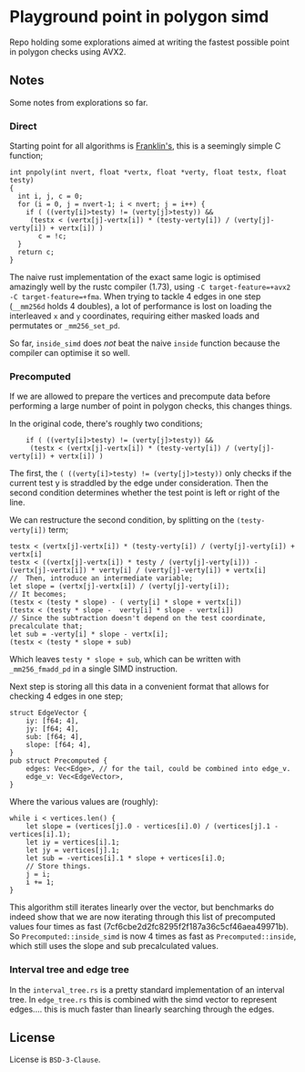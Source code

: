 # Playground point in polygon simd

Repo holding some explorations aimed at writing the fastest possible point in polygon checks using AVX2.

## Notes

Some notes from explorations so far.

### Direct
Starting point for all algorithms is [Franklin's](https://wrfranklin.org/Research/Short_Notes/pnpoly.html), this is a seemingly simple C function;

```
int pnpoly(int nvert, float *vertx, float *verty, float testx, float testy)
{
  int i, j, c = 0;
  for (i = 0, j = nvert-1; i < nvert; j = i++) {
    if ( ((verty[i]>testy) != (verty[j]>testy)) &&
     (testx < (vertx[j]-vertx[i]) * (testy-verty[i]) / (verty[j]-verty[i]) + vertx[i]) )
       c = !c;
  }
  return c;
}
```

The naive rust implementation of the exact same logic is optimised amazingly well by the rustc compiler (1.73), using `-C target-feature=+avx2 -C target-feature=+fma`. When trying to tackle 4 edges in one step (`__mm256d` holds 4 doubles), a lot of performance is lost on loading the interleaved `x` and `y` coordinates, requiring either masked loads and permutates or `_mm256_set_pd`.

So far, `inside_simd` does *not* beat the naive `inside` function because the compiler can optimise it so well.


### Precomputed

If we are allowed to prepare the vertices and precompute data before performing a large number of point in polygon checks, this changes things.

In the original code, there's roughly two conditions;
```
    if ( ((verty[i]>testy) != (verty[j]>testy)) &&
     (testx < (vertx[j]-vertx[i]) * (testy-verty[i]) / (verty[j]-verty[i]) + vertx[i]) )
```

The first, the `( ((verty[i]>testy) != (verty[j]>testy))` only checks if the current test y is straddled by the edge under consideration. Then the second condition determines whether the test point is left or right of the line.

We can restructure the second condition, by splitting on the `(testy-verty[i])` term;
```
testx < (vertx[j]-vertx[i]) * (testy-verty[i]) / (verty[j]-verty[i]) + vertx[i]
testx < ((vertx[j]-vertx[i]) * testy / (verty[j]-verty[i])) - (vertx[j]-vertx[i]) * verty[i] / (verty[j]-verty[i]) + vertx[i]
//  Then, introduce an intermediate variable;
let slope = (vertx[j]-vertx[i]) / (verty[j]-verty[i]);
// It becomes;
(testx < (testy * slope) - ( verty[i] * slope + vertx[i])
(testx < (testy * slope -  verty[i] * slope - vertx[i])
// Since the subtraction doesn't depend on the test coordinate, precalculate that;
let sub = -verty[i] * slope - vertx[i];
(testx < (testy * slope + sub)
```

Which leaves `testy * slope + sub`, which can be written with `_mm256_fmadd_pd` in a single SIMD instruction.

Next step is storing all this data in a convenient format that allows for checking 4 edges in one step;
```
struct EdgeVector {
    iy: [f64; 4],
    jy: [f64; 4],
    sub: [f64; 4],
    slope: [f64; 4],
}
pub struct Precomputed {
    edges: Vec<Edge>, // for the tail, could be combined into edge_v.
    edge_v: Vec<EdgeVector>,
}
```

Where the various values are (roughly):
```
while i < vertices.len() {
    let slope = (vertices[j].0 - vertices[i].0) / (vertices[j].1 - vertices[i].1);
    let iy = vertices[i].1;
    let jy = vertices[j].1;
    let sub = -vertices[i].1 * slope + vertices[i].0;
    // Store things.
    j = i;
    i += 1;
}
```

This algorithm still iterates linearly over the vector, but benchmarks do indeed show that we are now iterating through this list of precomputed values four times as fast (7cf6cbe2d2fc8295f2f187a36c5cf46aea49971b). So `Precomputed::inside_simd` is now 4 times as fast as `Precomputed::inside`, which still uses the slope and sub precalculated values.

### Interval tree and edge tree

In the `interval_tree.rs` is a pretty standard implementation of an interval tree. In `edge_tree.rs` this is combined with the simd vector to represent edges.... this is much faster than linearly searching through the edges. 

## License
License is `BSD-3-Clause`.